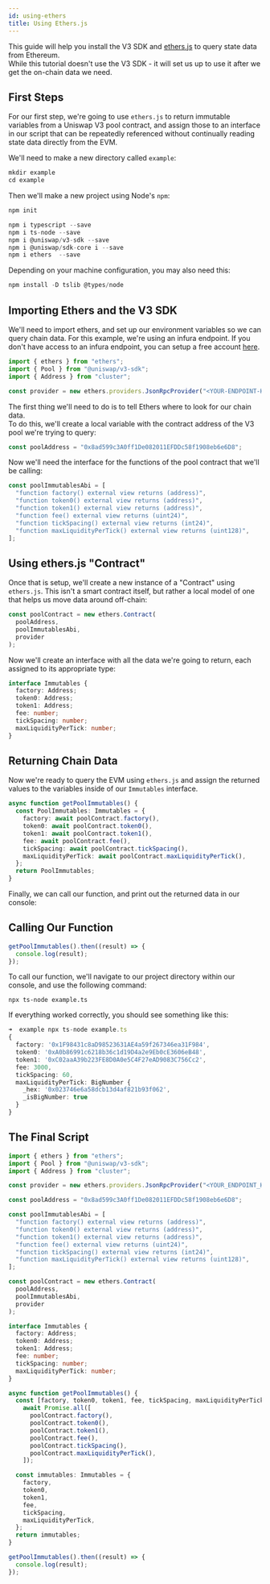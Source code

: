 ```yaml
---
id: using-ethers
title: Using Ethers.js
---
```


This guide will help you install the V3 SDK and [ethers.js](https://docs.ethers.io/v5/) to query state data from Ethereum.  
While this tutorial doesn't use the V3 SDK - it will set us up to use it after we get the on-chain data we need.

## First Steps

For our first step, we're going to use `ethers.js` to return immutable variables from a Uniswap V3 pool contract, and assign those to an interface in our script that can be repeatedly referenced without continually reading state data directly from the EVM.

We'll need to make a new directory called `example`:

```typescript
mkdir example
cd example
```

Then we'll make a new project using Node's `npm`:

```typescript
npm init
```

```typescript
npm i typescript --save
npm i ts-node --save
npm i @uniswap/v3-sdk --save
npm i @uniswap/sdk-core i --save
npm i ethers  --save
```

Depending on your machine configuration, you may also need this:

```typescript
npm install -D tslib @types/node
```

## Importing Ethers and the V3 SDK

We'll need to import ethers, and set up our environment variables so we can query chain data.
For this example, we're using an infura endpoint. If you don't have access to an infura endpoint, you can setup a free account [here](https://infura.io/).

```typescript
import { ethers } from "ethers";
import { Pool } from "@uniswap/v3-sdk";
import { Address } from "cluster";

const provider = new ethers.providers.JsonRpcProvider("<YOUR-ENDPOINT-HERE>");
```

The first thing we'll need to do is to tell Ethers where to look for our chain data.  
To do this, we'll create a local variable with the contract address of the V3 pool we're trying to query:

```typescript
const poolAddress = "0x8ad599c3A0ff1De082011EFDDc58f1908eb6e6D8";
```

Now we'll need the interface for the functions of the pool contract that we'll be calling:

```typescript
const poolImmutablesAbi = [
  "function factory() external view returns (address)",
  "function token0() external view returns (address)",
  "function token1() external view returns (address)",
  "function fee() external view returns (uint24)",
  "function tickSpacing() external view returns (int24)",
  "function maxLiquidityPerTick() external view returns (uint128)",
];
```

## Using ethers.js "Contract"

Once that is setup, we'll create a new instance of a "Contract" using `ethers.js`. This isn't a smart contract itself, but rather a local model of one that helps us move data around off-chain:

```typescript
const poolContract = new ethers.Contract(
  poolAddress,
  poolImmutablesAbi,
  provider
);
```

Now we'll create an interface with all the data we're going to return, each assigned to its appropriate type:

```typescript
interface Immutables {
  factory: Address;
  token0: Address;
  token1: Address;
  fee: number;
  tickSpacing: number;
  maxLiquidityPerTick: number;
}
```

## Returning Chain Data

Now we're ready to query the EVM using `ethers.js` and assign the returned values to the variables inside of our `Immutables` interface.

```typescript
async function getPoolImmutables() {
  const PoolImmutables: Immutables = {
    factory: await poolContract.factory(),
    token0: await poolContract.token0(),
    token1: await poolContract.token1(),
    fee: await poolContract.fee(),
    tickSpacing: await poolContract.tickSpacing(),
    maxLiquidityPerTick: await poolContract.maxLiquidityPerTick(),
  };
  return PoolImmutables;
}
```

Finally, we can call our function, and print out the returned data in our console:

## Calling Our Function

```typescript
getPoolImmutables().then((result) => {
  console.log(result);
});
```

To call our function, we'll navigate to our project directory within our console, and use the following command:

```
npx ts-node example.ts
```

If everything worked correctly, you should see something like this:

```typescript
➜  example npx ts-node example.ts
{
  factory: '0x1F98431c8aD98523631AE4a59f267346ea31F984',
  token0: '0xA0b86991c6218b36c1d19D4a2e9Eb0cE3606eB48',
  token1: '0xC02aaA39b223FE8D0A0e5C4F27eAD9083C756Cc2',
  fee: 3000,
  tickSpacing: 60,
  maxLiquidityPerTick: BigNumber {
    _hex: '0x023746e6a58dcb13d4af821b93f062',
    _isBigNumber: true
  }
}
```

## The Final Script

```typescript
import { ethers } from "ethers";
import { Pool } from "@uniswap/v3-sdk";
import { Address } from "cluster";

const provider = new ethers.providers.JsonRpcProvider("<YOUR_ENDPOINT_HERE>");

const poolAddress = "0x8ad599c3A0ff1De082011EFDDc58f1908eb6e6D8";

const poolImmutablesAbi = [
  "function factory() external view returns (address)",
  "function token0() external view returns (address)",
  "function token1() external view returns (address)",
  "function fee() external view returns (uint24)",
  "function tickSpacing() external view returns (int24)",
  "function maxLiquidityPerTick() external view returns (uint128)",
];

const poolContract = new ethers.Contract(
  poolAddress,
  poolImmutablesAbi,
  provider
);

interface Immutables {
  factory: Address;
  token0: Address;
  token1: Address;
  fee: number;
  tickSpacing: number;
  maxLiquidityPerTick: number;
}

async function getPoolImmutables() {
  const [factory, token0, token1, fee, tickSpacing, maxLiquidityPerTick] =
    await Promise.all([
      poolContract.factory(),
      poolContract.token0(),
      poolContract.token1(),
      poolContract.fee(),
      poolContract.tickSpacing(),
      poolContract.maxLiquidityPerTick(),
    ]);

  const immutables: Immutables = {
    factory,
    token0,
    token1,
    fee,
    tickSpacing,
    maxLiquidityPerTick,
  };
  return immutables;
}

getPoolImmutables().then((result) => {
  console.log(result);
});
```
